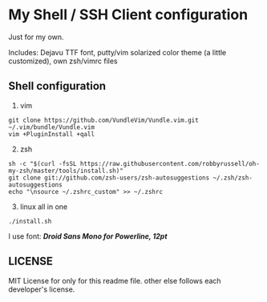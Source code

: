 My Shell / SSH Client configuration
===

Just for my own.

Includes: Dejavu TTF font, putty/vim solarized color theme (a little customized), own zsh/vimrc files

## Shell configuration

1. vim
```
git clone https://github.com/VundleVim/Vundle.vim.git ~/.vim/bundle/Vundle.vim
vim +PluginInstall +qall
```

2. zsh
```
sh -c "$(curl -fsSL https://raw.githubusercontent.com/robbyrussell/oh-my-zsh/master/tools/install.sh)"
git clone git://github.com/zsh-users/zsh-autosuggestions ~/.zsh/zsh-autosuggestions
echo "\nsource ~/.zshrc_custom" >> ~/.zshrc
```

3. linux all in one
```
./install.sh
```
I use font: ***Droid Sans Mono for Powerline, 12pt***

## LICENSE

MIT License for only for this readme file. other else follows each developer's license.
